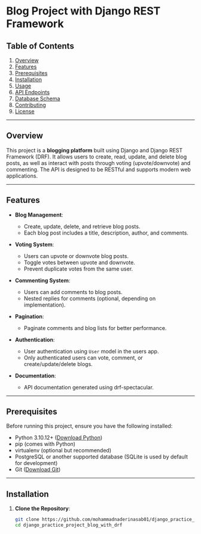 # Blog Project with Django REST Framework

## Table of Contents
1. [Overview](#overview)
2. [Features](#features)
3. [Prerequisites](#prerequisites)
4. [Installation](#installation)
5. [Usage](#usage)
6. [API Endpoints](#api-endpoints)
7. [Database Schema](#database-schema)
8. [Contributing](#contributing)
9. [License](#license)

---

## Overview

This project is a **blogging platform** built using Django and Django REST Framework (DRF). It allows users to create, read, update, and delete blog posts, as well as interact with posts through voting (upvote/downvote) and commenting. The API is designed to be RESTful and supports modern web applications.

---

## Features

- **Blog Management**:
  - Create, update, delete, and retrieve blog posts.
  - Each blog post includes a title, description, author, and comments.

- **Voting System**:
  - Users can upvote or downvote blog posts.
  - Toggle votes between upvote and downvote.
  - Prevent duplicate votes from the same user.

- **Commenting System**:
  - Users can add comments to blog posts.
  - Nested replies for comments (optional, depending on implementation).

- **Pagination**:
  - Paginate comments and blog lists for better performance.

- **Authentication**:
  - User authentication using `User` model in the users app.
  - Only authenticated users can vote, comment, or create/update/delete blogs.

- **Documentation**:
  - API documentation generated using drf-spectacular.

---

## Prerequisites

Before running this project, ensure you have the following installed:

- Python 3.10.12+ ([Download Python](https://www.python.org/downloads/))
- pip (comes with Python)
- virtualenv (optional but recommended)
- PostgreSQL or another supported database (SQLite is used by default for development)
- Git ([Download Git](https://git-scm.com/))

---

## Installation

1. **Clone the Repository**:
   ```bash
   git clone https://github.com/mohammadnaderinasab01/django_practice_project_blog_with_drf.git
   cd django_practice_project_blog_with_drf